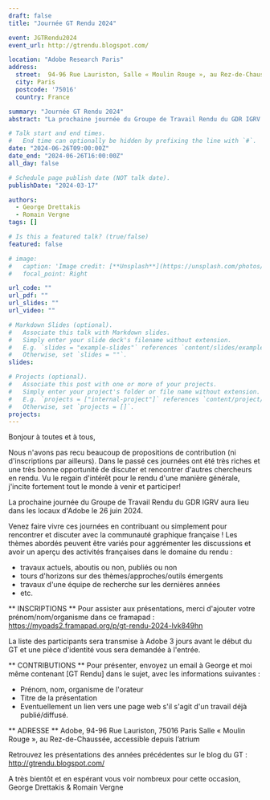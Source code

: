 ```yaml
---
draft: false
title: "Journée GT Rendu 2024"

event: JGTRendu2024
event_url: http://gtrendu.blogspot.com/

location: "Adobe Research Paris"
address:
  street:  94-96 Rue Lauriston, Salle « Moulin Rouge », au Rez-de-Chaussée, accessible depuis l’atrium
  city: Paris
  postcode: '75016'
  country: France

summary: "Journée GT Rendu 2024"
abstract: "La prochaine journée du Groupe de Travail Rendu du GDR IGRV aura lieu dans les locaux d'Adobe le 26 juin 2024."

# Talk start and end times.
#   End time can optionally be hidden by prefixing the line with `#`.
date: "2024-06-26T09:00:00Z"
date_end: "2024-06-26T16:00:00Z"
all_day: false

# Schedule page publish date (NOT talk date).
publishDate: "2024-03-17"

authors:
  - George Drettakis
  - Romain Vergne
tags: []

# Is this a featured talk? (true/false)
featured: false

# image:
#   caption: 'Image credit: [**Unsplash**](https://unsplash.com/photos/bzdhc5b3Bxs)'
#   focal_point: Right

url_code: ""
url_pdf: ""
url_slides: ""
url_video: ""

# Markdown Slides (optional).
#   Associate this talk with Markdown slides.
#   Simply enter your slide deck's filename without extension.
#   E.g. `slides = "example-slides"` references `content/slides/example-slides.md`.
#   Otherwise, set `slides = ""`.
slides:

# Projects (optional).
#   Associate this post with one or more of your projects.
#   Simply enter your project's folder or file name without extension.
#   E.g. `projects = ["internal-project"]` references `content/project/deep-learning/index.md`.
#   Otherwise, set `projects = []`.
projects:
---
```


Bonjour à toutes et à tous,

Nous n'avons pas recu beaucoup de propositions de contribution (ni d'inscriptions par ailleurs). Dans le passé ces journées ont été très riches et une très bonne opportunité de discuter et rencontrer d'autres chercheurs en rendu. Vu le regain d'intérêt pour le rendu d'une manière générale, j'incite fortement tout le monde à venir et participer!

La prochaine journée du Groupe de Travail Rendu du GDR IGRV aura lieu dans les locaux d'Adobe le 26 juin 2024.

Venez faire vivre ces journées en contribuant ou simplement pour rencontrer et discuter avec la communauté graphique française !
Les thèmes abordés peuvent être variés pour aggrémenter les discussions et avoir un aperçu des activités françaises dans le domaine du rendu :
 - travaux actuels, aboutis ou non, publiés ou non
 - tours d'horizons sur des thèmes/approches/outils émergents
 - travaux d'une équipe de recherche sur les dernières années
 - etc.

** INSCRIPTIONS **
Pour assister aux présentations, merci d'ajouter votre prénom/nom/organisme dans ce framapad :
https://mypads2.framapad.org/p/gt-rendu-2024-lvk849hn

La liste des participants sera transmise à Adobe 3 jours avant le début du GT et une pièce d'identité vous sera demandée à l'entrée.


** CONTRIBUTIONS **
Pour présenter, envoyez un email à George et moi même contenant [GT Rendu] dans le sujet, avec les informations suivantes :
- Prénom, nom, organisme de l'orateur
- Titre de la présentation
- Eventuellement un lien vers une page web s'il s'agit d'un travail déjà publié/diffusé.


** ADRESSE **
Adobe, 94-96 Rue Lauriston, 75016 Paris
Salle « Moulin Rouge », au Rez-de-Chaussée, accessible depuis l’atrium


Retrouvez les présentations des années précédentes sur le blog du GT : http://gtrendu.blogspot.com/

A très bientôt et en espérant vous voir nombreux pour cette occasion,
George Drettakis & Romain Vergne

